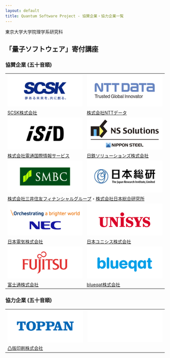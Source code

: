 ```yaml
---
layout: default
title: Quantum Software Project - 協賛企業・協力企業一覧
---
```


東京大学大学院理学系研究科
##  「量子ソフトウェア」寄付講座

### 協賛企業 (五十音順)

<table>
<tr>
  <td><a href="https://www.scsk.jp/"><div class="logo"><img alt="SCSK株式会社" src="assets/images/scsk.jpg" width="300"/></div></a></td>
  <td><a href="https://www.nttdata.com/jp/ja/"><div class="logo"><img alt="株式会社NTTデータ" src="assets/images/nttdata.jpg" width="300"/></div></a></td>
</tr>
<tr>
  <td><a href="https://www.scsk.jp/">SCSK株式会社</a></td>
  <td><a href="https://www.nttdata.com/jp/ja/">株式会社NTTデータ</a></td>
</tr>
<tr>
  <td><a href="https://www.isid.co.jp/"><div class="logo"><img alt="株式会社電通国際情報サービス" src="assets/images/isid.jpg" width="300"/></div></a></td>
  <td><a href="https://www.nssol.nipponsteel.com/"><div class="logo"><img alt="日鉄ソリューションズ株式会社" src="assets/images/nssol.jpg" width="300"/></div></a></td>
</tr>
<tr>
  <td><a href="https://www.isid.co.jp/">株式会社電通国際情報サービス</a></td>
  <td><a href="https://www.nssol.nipponsteel.com/">日鉄ソリューションズ株式会社</a></td>
</tr>
<tr>
  <td><a href="https://www.smfg.co.jp/"><div class="logo"><img alt="株式会社三井住友フィナンシャルグループ" src="assets/images/smbc.jpg" width="300"/></div></a></td>
  <td><a href="https://www.jri.co.jp/"><div class="logo"><img alt="株式会社日本総合研究所" src="assets/images/jri.jpg" width="300"/></div></a></td>
</tr>
<tr>
  <td colspan="2"><a href="https://www.smfg.co.jp/">株式会社三井住友フィナンシャルグループ</a>・<a href="https://www.jri.co.jp/">株式会社日本総合研究所</a></td>
</tr>
<tr>
  <td><a href="https://jpn.nec.com/"><div class="logo"><img alt="日本電気株式会社" src="assets/images/nec.png" width="300"/></div></a></td>
  <td><a href="https://www.unisys.co.jp/"><div class="logo"><img alt="日本ユニシス株式会社" src="assets/images/unisys.gif" width="300"/></div></a></td>
</tr>
<tr>
  <td><a href="https://jpn.nec.com/">日本電気株式会社</a></td>
  <td><a href="https://www.unisys.co.jp/">日本ユニシス株式会社</a></td>
</tr>
<tr>
  <td><a href="https://www.fujitsu.com/jp/about/resources/terms/howtolink"><div class="logo"><img alt="富士通株式会社" src="assets/images/fujitsu.jpg" width="300"/></div></a></td>
  <td><a href="https://blueqat.com/"><div class="logo"><img alt="blueqat株式会社" src="assets/images/bluecat.png" width="300"/></div></a></td>
</tr>
<tr>
  <td><a href="https://www.fujitsu.com/jp/about/resources/terms/howtolink">富士通株式会社</a></td>
  <td><a href="https://blueqat.com/">blueqat株式会社</a></td>
</tr>
</table>

### 協力企業 (五十音順)

<table>
<tr>
  <td><a href="https://www.toppan.co.jp/"><div class="logo"><img alt="凸版印刷株式会社" src="assets/images/toppan.png" width="300"/></div></a></td>
  <td><div class="logo"><img src="assets/images/null.png" width="300"/></div></td>
</tr>
<tr>
  <td><a href="https://www.toppan.co.jp/">凸版印刷株式会社 </a></td>
  <td></td>
</tr>
</table>
